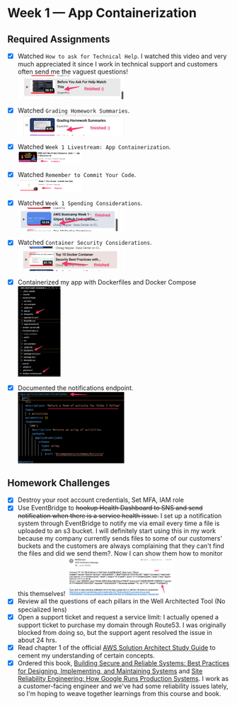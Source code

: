 # Week 1 — App Containerization

## Required Assignments
- [x] Watched `How to ask for Technical Help`. I watched this video and very much appreciated it since I work in technical support and customers often send me the vaguest questions!<br><img src="/journal/images/week1-technical-help.png"  width=50% height=50%>
- [x] Watched `Grading Homework Summaries`.<br> <img src="/journal/images/week1-grading.png"  width=50% height=50%>
- [x] Watched `Week 1 Livestream: App Containerization`.<br><img src="/journal/images/week1-livestream.png"  width=30% height=30%>
- [x] Watched `Remember to Commit Your Code`.<br><img src="/journal/images/week1-commit-code.png"  width=30% height=30%> 
- [x] Watched `Week 1 Spending Considerations`.<br><img src="/journal/images/week1-spending.png"  width=50% height=50%>
- [x] Watched `Container Security Considerations`.<br><img src="/journal/images/week1-container-security.png"  width=50% height=50%>
- [x] Containerized my app with Dockerfiles and Docker Compose<br><img src="/journal/images/week1-dockerize-app.png"  width=20% height=20%>
- [x] Documented the notifications endpoint.<br><img src="/journal/images/week1-notifications-api.png"  width=50% height=50%>


## Homework Challenges 
- [x] Destroy your root account credentials, Set MFA, IAM role
- [x] Use EventBridge to ~~hookup Health Dashboard to SNS and send notification when there is a service health issue.~~ I set up a notification system through EventBridge to notify me via email every time a file is uploaded to an s3 bucket. I will definitely start using this in my work because my company currently sends files to some of our customers' buckets and the customers are always complaining that they can't find the files and did we send them?. Now I can show them how to monitor this themselves! <img src="/journal/images/week0-eventbridge.png"  width=50% height=50%>
- [x] Review all the questions of each pillars in the Well Architected Tool (No specialized lens)
- [x] Open a support ticket and request a service limit: I actually opened a support ticket to purchase my domain through Route53. I was originally blocked from doing so, but the support agent resolved the issue in about 24 hrs.
- [x] Read chapter 1 of the official [AWS Solution Architect Study Guide](https://www.amazon.com/Certified-Solutions-Architect-Study-Guide/dp/1119713080/ref=asc_df_1119713080/?tag=hyprod-20&linkCode=df0&hvadid=459538011055&hvpos=&hvnetw=g&hvrand=1442647167613858578&hvpone=&hvptwo=&hvqmt=&hvdev=c&hvdvcmdl=&hvlocint=&hvlocphy=9032112&hvtargid=pla-917135384856&psc=1) to cement my understanding of certain concepts. 
- [x] Ordered this book, [Building Secure and Reliable Systems: Best Practices for Designing, Implementing, and Maintaining Systems](https://www.amazon.com/dp/1492083127?psc=1&ref=ppx_yo2ov_dt_b_product_details) and [Site Reliability Engineering: How Google Runs Production Systems](https://www.amazon.com/gp/product/149192912X/ref=ppx_yo_dt_b_asin_title_o00_s00?ie=UTF8&psc=1). I work as a customer-facing engineer and we've had some reliability issues lately, so I'm hoping to weave together learnings from this course and book.
